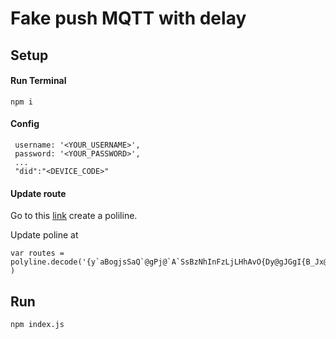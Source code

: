 # Fake push MQTT with delay

## Setup
#### Run Terminal
```
npm i
```
#### Config
```
 username: '<YOUR_USERNAME>',
 password: '<YOUR_PASSWORD>',
 ...
 "did":"<DEVICE_CODE>"
```

#### Update route
Go to this [link](https://developers.google.com/maps/documentation/utilities/polylineutility) create a poliline.

Update poline at
```
var routes = polyline.decode('{y`aBogjsSaQ`@gPj@`A`SsBzNhInFzLjLHhAvO{Dy@gJGgI{B_Jx@sL' )
```

## Run
```
npm index.js
```
